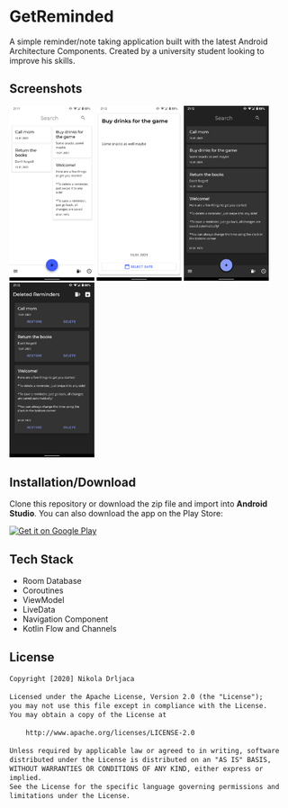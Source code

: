 # GetReminded
A simple reminder/note taking application built with the latest
Android Architecture Components.
Created by a university student looking to improve his skills.

## Screenshots
<p float="left">
    <img src="https://github.com/nikolaDrljaca/GetReminded/blob/dev/screenshots/screen_1.png" width="30%" />
    <img src="https://github.com/nikolaDrljaca/GetReminded/blob/dev/screenshots/screen_2.png" width="30%" />
    <img src="https://github.com/nikolaDrljaca/GetReminded/blob/dev/screenshots/screen_3.png" width="30%" />
    <img src="https://github.com/nikolaDrljaca/GetReminded/blob/dev/screenshots/screen_4.png" width="30%" />
</p>



## Installation/Download
Clone this repository or download the zip file and import into **Android Studio**.
You can also download the app on the Play Store:


<a href="https://play.google.com/store/apps/details?id=com.nikoladrljaca.getreminded" target="_blank">
<img src="https://play.google.com/intl/en_us/badges/images/generic/en-play-badge.png" alt="Get it on Google Play" height="70"/></a>

## Tech Stack
* Room Database
* Coroutines
* ViewModel
* LiveData
* Navigation Component
* Kotlin Flow and Channels


## License
```
Copyright [2020] Nikola Drljaca

Licensed under the Apache License, Version 2.0 (the "License");
you may not use this file except in compliance with the License.
You may obtain a copy of the License at

    http://www.apache.org/licenses/LICENSE-2.0

Unless required by applicable law or agreed to in writing, software
distributed under the License is distributed on an "AS IS" BASIS,
WITHOUT WARRANTIES OR CONDITIONS OF ANY KIND, either express or implied.
See the License for the specific language governing permissions and
limitations under the License.
```
